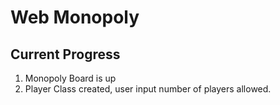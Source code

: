 # Web Monopoly

## Current Progress

1. Monopoly Board is up
2. Player Class created, user input number of players allowed.
